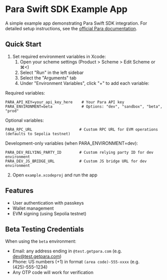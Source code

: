 # Para Swift SDK Example App

A simple example app demonstrating Para Swift SDK integration. For detailed setup instructions, see the [official Para documentation](https://docs.getpara.com/getting-started/initial-setup/swift-sdk-setup).

## Quick Start

1. Set required environment variables in Xcode:
   1. Open your scheme settings (Product > Scheme > Edit Scheme or ⌘<)
   2. Select "Run" in the left sidebar
   3. Select the "Arguments" tab
   4. Under "Environment Variables", click "+" to add each variable:

Required variables:
```
PARA_API_KEY=your_api_key_here    # Your Para API key
PARA_ENVIRONMENT=beta             # Options: "dev", "sandbox", "beta", "prod"
```

Optional variables:
```
PARA_RPC_URL                     # Custom RPC URL for EVM operations (defaults to Sepolia testnet)
```

Development-only variables (when PARA_ENVIRONMENT=dev):
```
PARA_DEV_RELYING_PARTY_ID        # Custom relying party ID for dev environment
PARA_DEV_JS_BRIDGE_URL           # Custom JS bridge URL for dev environment
```

2. Open `example.xcodeproj` and run the app

## Features
- User authentication with passkeys
- Wallet management
- EVM signing (using Sepolia testnet)

## Beta Testing Credentials
When using the `beta` environment:
- Email: any address ending in `@test.getpara.com` (e.g. dev@test.getpara.com)
- Phone: US numbers (+1) in format `(area code)-555-xxxx` (e.g. (425)-555-1234)
- Any OTP code will work for verification
 